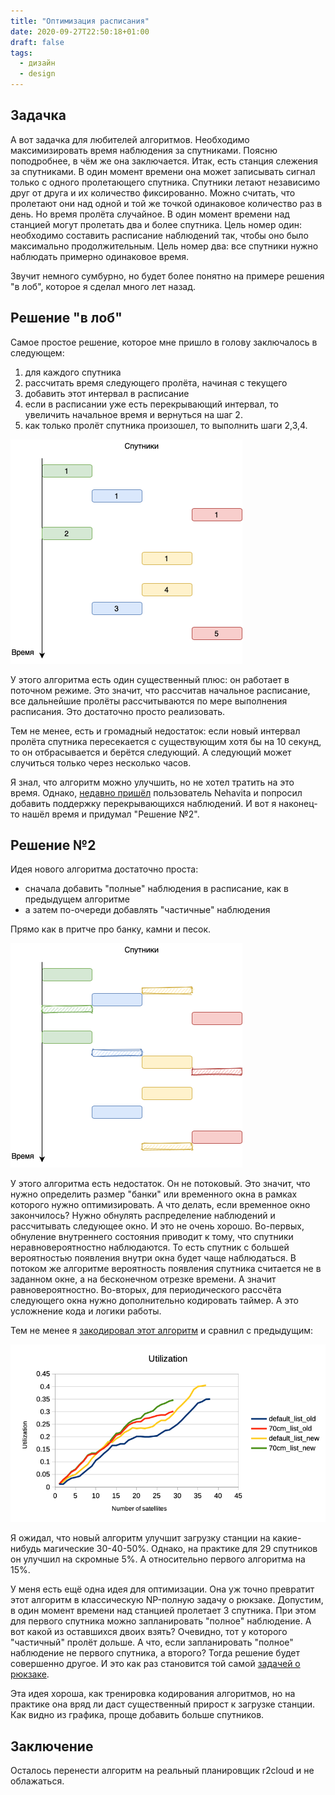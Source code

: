 ```yaml
---
title: "Оптимизация расписания"
date: 2020-09-27T22:50:18+01:00
draft: false
tags:
  - дизайн
  - design
---
```


## Задачка

А вот задачка для любителей алгоритмов. Необходимо максимизировать время наблюдения за спутниками. Поясню поподробнее, в чём же она заключается. Итак, есть станция слежения за спутниками. В один момент времени она может записывать сигнал только с одного пролетающего спутника. Спутники летают независимо друг от друга и их количество фиксированно. Можно считать, что пролетают они над одной и той же точкой одинаковое количество раз в день. Но время пролёта случайное. В один момент времени над станцией могут пролетать два и более спутника. Цель номер один: необходимо составить расписание наблюдений так, чтобы оно было максимально продолжительным. Цель номер два: все спутники нужно наблюдать примерно одинаковое время.

Звучит немного сумбурно, но будет более понятно на примере решения "в лоб", которое я сделал много лет назад.

## Решение "в лоб"

Самое простое решение, которое мне пришло в голову заключалось в следующем:

 1. для каждого спутника 
 2. рассчитать время следующего пролёта, начиная с текущего
 3. добавить этот интервал в расписание
 4. если в расписании уже есть перекрывающий интервал, то увеличить начальное время и вернуться на шаг 2.
 5. как только пролёт спутника произошел, то выполнить шаги 2,3,4.
 
![](/img/r2cloud-scheduler/1.png)

У этого алгоритма есть один существенный плюс: он работает в поточном режиме. Это значит, что рассчитав начальное расписание, все дальнейшие пролёты рассчитываются по мере выполнения расписания. Это достаточно просто реализовать.

Тем не менее, есть и громадный недостаток: если новый интервал пролёта спутника пересекается с существующим хотя бы на 10 секунд, то он отбрасывается и берётся следующий. А следующий может случиться только через несколько часов.

Я знал, что алгоритм можно улучшить, но не хотел тратить на это время. Однако, [недавно пришёл](https://github.com/dernasherbrezon/r2cloud/issues/92) пользователь Nehavita и попросил добавить поддержку перекрывающихся наблюдений. И вот я наконец-то нашёл время и придумал "Решение №2".

## Решение №2

Идея нового алгоритма достаточно проста:

 * сначала добавить "полные" наблюдения в расписание, как в предыдущем алгоритме
 * а затем по-очереди добавлять "частичные" наблюдения

Прямо как в притче про банку, камни и песок.

![](/img/r2cloud-scheduler/2.png)

У этого алгоритма есть недостаток. Он не потоковый. Это значит, что нужно определить размер "банки" или временного окна в рамках которого нужно оптимизировать. А что делать, если временное окно закончилось? Нужно обнулять распределение наблюдений и рассчитывать следующее окно. И это не очень хорошо. Во-первых, обнуление внутреннего состояния приводит к тому, что спутники неравновероятностно наблюдаются. То есть спутник с большей вероятностью появления внутри окна будет чаще наблюдаться. В потоком же алгоритме вероятность появления спутника считается не в заданном окне, а на бесконечном отрезке времени. А значит равновероятностно. Во-вторых, для периодического рассчёта следующего окна нужно дополнительно кодировать таймер. А это усложнение кода и логики работы.

Тем не менее я [закодировал этот алгоритм](https://github.com/dernasherbrezon/r2cloud/blob/master/src/test/java/ru/r2cloud/satellite/UtilizationTest.java) и сравнил с предыдущим:

![](/img/r2cloud-scheduler/3.png)

Я ожидал, что новый алгоритм улучшит загрузку станции на какие-нибудь магические 30-40-50%. Однако, на практике для 29 спутников он улучшил на скромные 5%. А относительно первого алгоритма на 15%.

У меня есть ещё одна идея для оптимизации. Она уж точно превратит этот алгоритм в классическую NP-полную задачу о рюкзаке. Допустим, в один момент времени над станцией пролетает 3 спутника. При этом для первого спутника можно запланировать "полное" наблюдение. А вот какой из оставшихся двоих взять? Очевидно, тот у которого "частичный" пролёт дольше. А что, если запланировать "полное" наблюдение не первого спутника, а второго? Тогда решение будет совершенно другое. И это как раз становится той самой [задачей о рюкзаке](https://ru.wikipedia.org/wiki/Задача_о_рюкзаке).

Эта идея хороша, как тренировка кодирования алгоритмов, но на практике она вряд ли даст существенный прирост к загрузке станции. Как видно из графика, проще добавить больше спутников.

## Заключение

Осталось перенести алгоритм на реальный планировщик r2cloud и не облажаться.